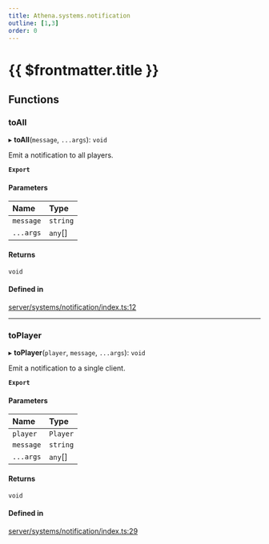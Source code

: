 ```yaml
---
title: Athena.systems.notification
outline: [1,3]
order: 0
---
```


# {{ $frontmatter.title }}


## Functions

### toAll

▸ **toAll**(`message`, `...args`): `void`

Emit a notification to all players.

**`Export`**

#### Parameters

| Name | Type |
| :------ | :------ |
| `message` | `string` |
| `...args` | `any`[] |

#### Returns

`void`

#### Defined in

[server/systems/notification/index.ts:12](https://github.com/Stuyk/altv-athena/blob/ae8402672/src/core/server/systems/notification/index.ts#L12)

___

### toPlayer

▸ **toPlayer**(`player`, `message`, `...args`): `void`

Emit a notification to a single client.

**`Export`**

#### Parameters

| Name | Type |
| :------ | :------ |
| `player` | `Player` |
| `message` | `string` |
| `...args` | `any`[] |

#### Returns

`void`

#### Defined in

[server/systems/notification/index.ts:29](https://github.com/Stuyk/altv-athena/blob/ae8402672/src/core/server/systems/notification/index.ts#L29)
